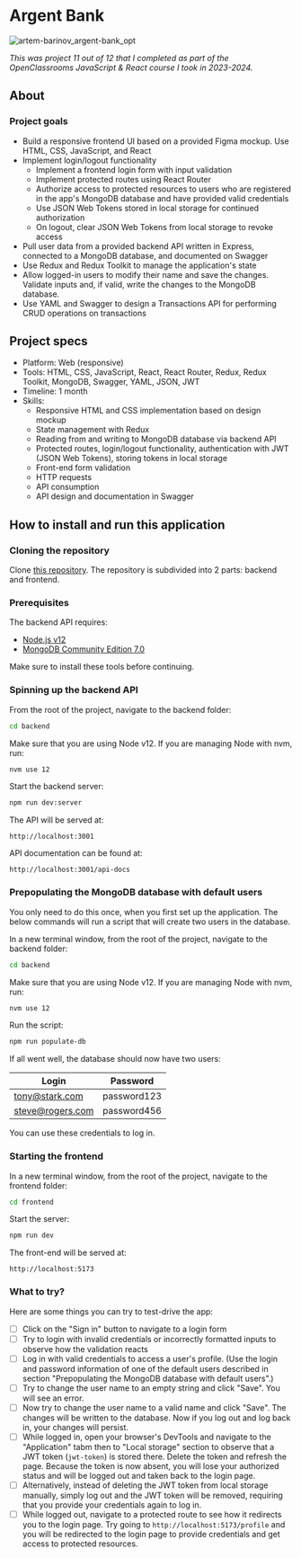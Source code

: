 # Argent Bank

![artem-barinov_argent-bank_opt](https://github.com/user-attachments/assets/267a4633-6b9a-4cf1-95de-297d29b4e723)

_This was project 11 out of 12 that I completed as part of the OpenClassrooms JavaScript & React course I took in 2023-2024._

## About

### Project goals

* Build a responsive frontend UI based on a provided Figma mockup. Use HTML, CSS, JavaScript, and React
* Implement login/logout functionality
  * Implement a frontend login form with input validation
  * Implement protected routes using React Router
  * Authorize access to protected resources to users who are registered in the app's MongoDB database and have provided valid credentials
  * Use JSON Web Tokens stored in local storage for continued authorization
  * On logout, clear JSON Web Tokens from local storage to revoke access
* Pull user data from a provided backend API written in Express, connected to a MongoDB database, and documented on Swagger
* Use Redux and Redux Toolkit to manage the application's state
* Allow logged-in users to modify their name and save the changes. Validate inputs and, if valid, write the changes to the MongoDB database.
* Use YAML and Swagger to design a Transactions API for performing CRUD operations on transactions

## Project specs
* Platform: Web (responsive)
* Tools: HTML, CSS, JavaScript, React, React Router, Redux, Redux Toolkit, MongoDB, Swagger, YAML, JSON, JWT
* Timeline: 1 month
* Skills:
  * Responsive HTML and CSS implementation based on design mockup
  * State management with Redux
  * Reading from and writing to MongoDB database via backend API
  * Protected routes, login/logout functionality, authentication with JWT (JSON Web Tokens), storing tokens in local storage
  * Front-end form validation
  * HTTP requests
  * API consumption
  * API design and documentation in Swagger

## How to install and run this application

### Cloning the repository

Clone [this repository](https://github.com/sensologica/ocjsr_p13). The repository is subdivided into 2 parts: backend and frontend. 

### Prerequisites

The backend API requires:
* [Node.js v12](https://nodejs.org/en/download)
* [MongoDB Community Edition 7.0](https://www.mongodb.com/docs/v7.0/tutorial/install-mongodb-on-os-x/)

Make sure to install these tools before continuing.

### Spinning up the backend API

From the root of the project, navigate to the backend folder:
```bash
cd backend
```

Make sure that you are using Node v12. If you are managing Node with nvm, run:
```bash
nvm use 12
```

Start the backend server:
```bash
npm run dev:server
```

The API will be served at:
```text
http://localhost:3001
```

API documentation can be found at:
```text
http://localhost:3001/api-docs
```

### Prepopulating the MongoDB database with default users

You only need to do this once, when you first set up the application. The below commands will run a script that will create two users in the database.

In a new terminal window, from the root of the project, navigate to the backend folder:
```bash
cd backend
```

Make sure that you are using Node v12. If you are managing Node with nvm, run:
```bash
nvm use 12
```

Run the script:
```bash
npm run populate-db
```

If all went well, the database should now have two users:

| Login          | Password  |
|----------------|-----------|
|tony@stark.com  |password123|
|steve@rogers.com|password456|

You can use these credentials to log in.

### Starting the frontend

In a new terminal window, from the root of the project, navigate to the frontend folder:
```bash
cd frontend
```

Start the server:
```bash
npm run dev
```

The front-end will be served at:
```text
http://localhost:5173
```

### What to try?

Here are some things you can try to test-drive the app:
- [ ] Click on the "Sign in" button to navigate to a login form
- [ ] Try to login with invalid credentials or incorrectly formatted inputs to observe how the validation reacts
- [ ] Log in with valid credentials to access a user's profile. (Use the login and password information of one of the default users described in section "Prepopulating the MongoDB database with default users".)
- [ ] Try to change the user name to an empty string and click "Save". You will see an error.
- [ ] Now try to change the user name to a valid name and click "Save". The changes will be written to the database. Now if you log out and log back in, your changes will persist.
- [ ] While logged in, open your browser's DevTools and navigate to the "Application" tabm then to "Local storage" section to observe that a JWT token (`jwt-token`) is stored there. Delete the token and refresh the page. Because the token is now absent, you will lose your authorized status and will be logged out and taken back to the login page.
- [ ] Alternatively, instead of deleting the JWT token from local storage manually, simply log out and the JWT token will be removed, requiring that you provide your credentials again to log in.
- [ ] While logged out, navigate to a protected route to see how it redirects you to the login page. Try going to `http://localhost:5173/profile` and you will be redirected to the login page to provide credentials and get access to protected resources.
